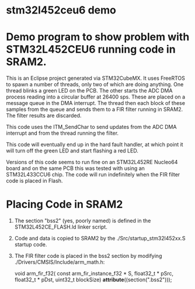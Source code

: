 stm32l452ceu6 demo
====

Demo program to show problem with STM32L452CEU6 running code in SRAM2.
====

This is an Eclipse project generated via STM32CubeMX.  It uses FreeRTOS to 
spawn a number of threads, only two of which are doing anything.  One thread
blinks a green LED on the PCB.  The other starts the ADC DMA process reading
into a circular buffer at 26400 sps.  These are placed on a message queue in
the DMA interrupt.  The thread then each block of these samples from the
queue and sends them to a FIR filter running in SRAM2.  The filter results
are discarded.

This code uses the ITM_SendChar to send updates from the ADC DMA interrupt
and from the thread running the filter.

This code will eventually end up in the hard fault handler, at which point
it will turn off the green LED and start flashing a red LED.

Versions of this code seems to run fine on an STM32L452RE Nucleo64 board and
on the same PCB this was tested with using an STM32L433CCU6 chip.  The code
will run indefinitely when the FIR filter code is placed in Flash.

Placing Code in SRAM2
====

1. The section "bss2" (yes, poorly named) is defined in the
STM32L452CE_FLASH.ld linker script.
2. Code and data is copied to SRAM2 by the ./Src/startup_stm32l452xx.S
startup code.
3. The FIR filter code is placed in the bss2 section by modifying
./Drivers/CMSIS/Include/arm_math.h:

    void arm_fir_f32(
      const arm_fir_instance_f32 * S,
      float32_t * pSrc,
      float32_t * pDst,
      uint32_t blockSize) __attribute__((section(".bss2")));

